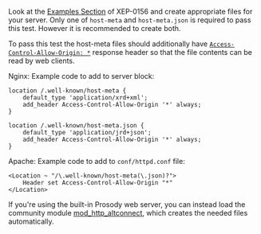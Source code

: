 Look at the [Examples Section](https://xmpp.org/extensions/xep-0156.html#httpexamples) of XEP-0156 and create appropriate files for your server. Only one of `host-meta` and `host-meta.json` is required to pass this test. However it is recommended to create both.

To pass this test the host-meta files should additionally have [`Access-Control-Allow-Origin: *`](https://xmpp.org/extensions/xep-0156.html#impl) response header so that the file contents can be read by web clients.

Nginx: Example code to add to server block:

```
location /.well-known/host-meta {
    default_type 'application/xrd+xml';
    add_header Access-Control-Allow-Origin '*' always;
}

location /.well-known/host-meta.json {
    default_type 'application/jrd+json';
    add_header Access-Control-Allow-Origin '*' always;
}
```

Apache: Example code to add to `conf/httpd.conf` file:

```
<Location ~ "/\.well-known/host-meta(\.json)?">
    Header set Access-Control-Allow-Origin "*"
</Location>
```
If you're using the built-in Prosody web server, you can instead load the community module [mod_http_altconnect](https://modules.prosody.im/mod_http_altconnect.html), which creates the needed files automatically.
